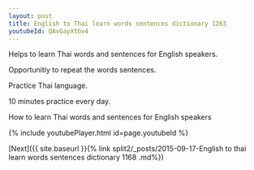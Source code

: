 ```yaml
---
layout: post
title: English to Thai learn words sentences dictionary 1263 
youtubeId: QAvGayXtGv4
---
```

 
 
Helps to learn Thai words and sentences for English speakers.

Opportunitiy to repeat the words sentences. 

Practice Thai language. 
 
10 minutes practice every day. 
 
How to learn Thai words and sentences for English speakers 
 
{% include youtubePlayer.html id=page.youtubeId %}
 
 
[Next]({{ site.baseurl }}{% link  split2/_posts/2015-09-17-English to thai learn words sentences dictionary 1168 .md%})
 
